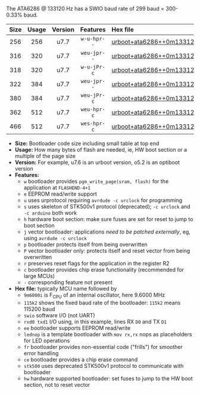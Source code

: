 The ATA6286 @ 133120 Hz has a SWIO baud rate of 299 baud = 300-0.33% baud.

|Size|Usage|Version|Features|Hex file|
|:-:|:-:|:-:|:-:|:--|
|256|256|u7.7|`w-u-hpr--`|[urboot+ata6286++0m133120i++++0k3_swio_rxb0_txb1_lednop_hw.hex](https://raw.githubusercontent.com/stefanrueger/urboot.hex/main/mcus/ata6286/internal_oscillator/fint++0m133120_Hz/br++++0k3_bps/urboot+ata6286++0m133120i++++0k3_swio_rxb0_txb1_lednop_hw.hex)|
|316|320|u7.7|`weu-jpr--`|[urboot+ata6286++0m133120i++++0k3_swio_rxb0_txb1_ee.hex](https://raw.githubusercontent.com/stefanrueger/urboot.hex/main/mcus/ata6286/internal_oscillator/fint++0m133120_Hz/br++++0k3_bps/urboot+ata6286++0m133120i++++0k3_swio_rxb0_txb1_ee.hex)|
|318|320|u7.7|`w-u-jPr-c`|[urboot+ata6286++0m133120i++++0k3_swio_rxb0_txb1_lednop_fr_ce.hex](https://raw.githubusercontent.com/stefanrueger/urboot.hex/main/mcus/ata6286/internal_oscillator/fint++0m133120_Hz/br++++0k3_bps/urboot+ata6286++0m133120i++++0k3_swio_rxb0_txb1_lednop_fr_ce.hex)|
|322|384|u7.7|`weu-jpr--`|[urboot+ata6286++0m133120i++++0k3_swio_rxb0_txb1_ee_lednop.hex](https://raw.githubusercontent.com/stefanrueger/urboot.hex/main/mcus/ata6286/internal_oscillator/fint++0m133120_Hz/br++++0k3_bps/urboot+ata6286++0m133120i++++0k3_swio_rxb0_txb1_ee_lednop.hex)|
|380|384|u7.7|`weu-jPr-c`|[urboot+ata6286++0m133120i++++0k3_swio_rxb0_txb1_ee_lednop_fr_ce.hex](https://raw.githubusercontent.com/stefanrueger/urboot.hex/main/mcus/ata6286/internal_oscillator/fint++0m133120_Hz/br++++0k3_bps/urboot+ata6286++0m133120i++++0k3_swio_rxb0_txb1_ee_lednop_fr_ce.hex)|
|362|512|u7.7|`weu-hpr-c`|[urboot+ata6286++0m133120i++++0k3_swio_rxb0_txb1_ee_lednop_fr_ce_hw.hex](https://raw.githubusercontent.com/stefanrueger/urboot.hex/main/mcus/ata6286/internal_oscillator/fint++0m133120_Hz/br++++0k3_bps/urboot+ata6286++0m133120i++++0k3_swio_rxb0_txb1_ee_lednop_fr_ce_hw.hex)|
|466|512|u7.7|`wes-hpr-c`|[urboot+ata6286++0m133120i++++0k3_swio_rxb0_txb1_ee_lednop_fr_ce_stk500_hw.hex](https://raw.githubusercontent.com/stefanrueger/urboot.hex/main/mcus/ata6286/internal_oscillator/fint++0m133120_Hz/br++++0k3_bps/urboot+ata6286++0m133120i++++0k3_swio_rxb0_txb1_ee_lednop_fr_ce_stk500_hw.hex)|

- **Size:** Bootloader code size including small table at top end
- **Usage:** How many bytes of flash are needed, ie, HW boot section or a multiple of the page size
- **Version:** For example, u7.6 is an urboot version, o5.2 is an optiboot version
- **Features:**
  + `w` bootloader provides `pgm_write_page(sram, flash)` for the application at `FLASHEND-4+1`
  + `e` EEPROM read/write support
  + `u` uses urprotocol requiring `avrdude -c urclock` for programming
  + `s` uses skeleton of STK500v1 protocol (deprecated); `-c urclock` and `-c arduino` both work
  + `h` hardware boot section: make sure fuses are set for reset to jump to boot section
  + `j` vector bootloader: applications *need to be patched externally*, eg, using `avrdude -c urclock`
  + `p` bootloader protects itself from being overwritten
  + `P` vector bootloader only: protects itself and reset vector from being overwritten
  + `r` preserves reset flags for the application in the register R2
  + `c` bootloader provides chip erase functionality (recommended for large MCUs)
  + `-` corresponding feature not present
- **Hex file:** typically MCU name followed by
  + `9m6000i` is F<sub>CPU</sub> of an internal oscillator, here 9.6000 MHz
  + `115k2` shows the fixed baud rate of the bootloader: `115k2` means 115200 baud
  + `swio` software I/O (not UART)
  + `rxd0 txd1` I/O using, in this example, lines RX `D0` and TX `D1`
  + `ee` bootloader supports EEPROM read/write
  + `lednop` is a template bootloader with `mov rx,rx` nops as placeholders for LED operations
  + `fr` bootloader provides non-essential code ("frills") for smoother error handling
  + `ce` bootloader provides a chip erase command
  + `stk500` uses deprecated STK500v1 protocol to communicate with bootloader
  + `hw` hardware supported bootloader: set fuses to jump to the HW boot section, not to reset vector
